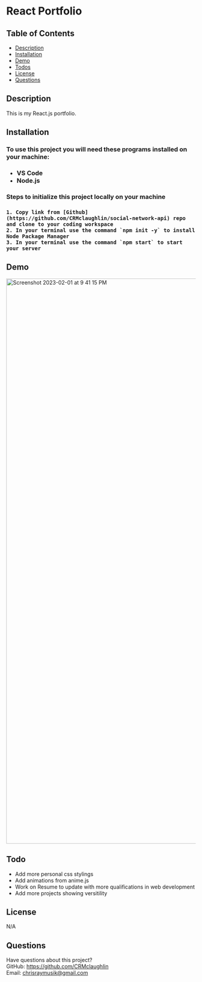 # React Portfolio

## Table of Contents
  * [Description](#description)
  * [Installation](#installation)
  * [Demo](#demo)
  * [Todos](#todos)
  * [License](#license)
  * [Questions](#questions)

  ## Description
 
This is my React.js portfolio.

  
  ## Installation
  <h3> To use this project you will need these programs installed on your machine:<h3>
  
  * VS Code
  * Node.js

  
  <h3> Steps to initialize this project locally on your machine <h3>
    
    1. Copy link from [Github](https://github.com/CRMclaughlin/social-network-api) repo and clone to your coding workspace
    2. In your terminal use the command `npm init -y` to install Node Package Manager
    3. In your terminal use the command `npm start` to start your server

  
## Demo
   
<img width="1500" alt="Screenshot 2023-02-01 at 9 41 15 PM" src="https://user-images.githubusercontent.com/111208223/216228721-e4db45b9-fe8a-4d4d-a5d7-273f293b3a0a.png">

## Todo
* Add more personal css stylings
* Add animations from anime.js
* Work on Resume to update with more qualifications in web development
* Add more projects showing versitility


## License
N/A
  
## Questions
Have questions about this project?  
GitHub: https://github.com/CRMclaughlin  
Email: chrisraymusik@gmail.com
